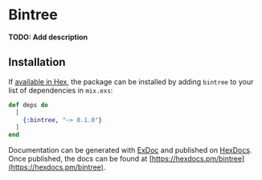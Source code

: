 # Bintree

**TODO: Add description**

## Installation

If [available in Hex](https://hex.pm/docs/publish), the package can be installed
by adding `bintree` to your list of dependencies in `mix.exs`:

```elixir
def deps do
  [
    {:bintree, "~> 0.1.0"}
  ]
end
```

Documentation can be generated with [ExDoc](https://github.com/elixir-lang/ex_doc)
and published on [HexDocs](https://hexdocs.pm). Once published, the docs can
be found at [https://hexdocs.pm/bintree](https://hexdocs.pm/bintree).

